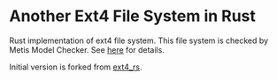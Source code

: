 # Another Ext4 File System in Rust

Rust implementation of ext4 file system. This file system is checked by Metis Model Checker.
See [here](https://github.com/LearningOS/osbiglab-2024s-fuzzingfilesystem) for details.

Initial version is forked from [ext4_rs](https://github.com/yuoo655/ext4_rs).
